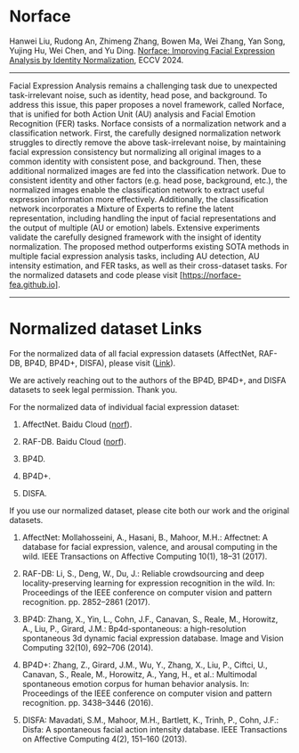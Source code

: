# Norface
Hanwei Liu, Rudong An,  Zhimeng Zhang, Bowen Ma,  Wei Zhang, Yan Song, Yujing Hu, Wei Chen, and Yu Ding. [Norface: Improving Facial Expression Analysis by Identity Normalization](https://arxiv.org/pdf/2407.15617), ECCV 2024. 



---

Facial Expression Analysis remains a challenging task due to unexpected task-irrelevant noise, such as identity, head pose, and background. To address this issue, this paper proposes a novel framework, called Norface, that is unified for both Action Unit (AU) analysis and Facial Emotion Recognition (FER) tasks. Norface consists of a normalization network and a classification network. First, the carefully designed normalization network struggles to directly remove the above task-irrelevant noise, by maintaining facial expression consistency but normalizing all original images to a common identity with consistent pose, and background. Then, these additional normalized images are fed into the classification network. Due to consistent identity and other factors (e.g. head pose, background, etc.), the normalized images enable the classification network to extract useful expression information more effectively. Additionally, the classification network incorporates a Mixture of Experts to refine the latent representation, including handling the input of facial representations and the output of multiple (AU or emotion) labels. Extensive experiments validate the carefully designed framework with the insight of identity normalization. The proposed method outperforms existing SOTA methods in multiple facial expression analysis tasks, including AU detection, AU intensity estimation, and FER tasks, as well as their cross-dataset tasks. For the normalized datasets and code please visit [https://norface-fea.github.io].


---
# Normalized dataset Links

For the normalized data of all facial expression datasets (AffectNet, RAF-DB, BP4D, BP4D+, DISFA), please visit ([Link](https://norface-fea.github.io)).

We are actively reaching out to the authors of the BP4D, BP4D+, and DISFA datasets to seek legal permission. Thank you.

For the normalized data of individual facial expression dataset:

1. AffectNet. Baidu Cloud ([norf](https://pan.baidu.com/s/1IoqRTy_GD6h_XYxOL9VBng?pwd=norf)).

2. RAF-DB. Baidu Cloud ([norf](https://pan.baidu.com/s/1ni2JmNZ97ldaso1nhkIVCA?pwd=norf)).

3. BP4D.

4. BP4D+.

5. DISFA.

If you use our normalized dataset, please cite both our work and the original datasets.

1. AffectNet: Mollahosseini, A., Hasani, B., Mahoor, M.H.: Affectnet: A database for facial expression, valence, and arousal computing in the wild. IEEE Transactions on Affective Computing 10(1), 18–31 (2017).

2. RAF-DB: Li, S., Deng, W., Du, J.: Reliable crowdsourcing and deep locality-preserving learning for expression recognition in the wild. In: Proceedings of the IEEE conference on computer vision and pattern recognition. pp. 2852–2861 (2017).

3. BP4D: Zhang, X., Yin, L., Cohn, J.F., Canavan, S., Reale, M., Horowitz, A., Liu, P., Girard, J.M.: Bp4d-spontaneous: a high-resolution spontaneous 3d dynamic facial expression database. Image and Vision Computing 32(10), 692–706 (2014).

4. BP4D+: Zhang, Z., Girard, J.M., Wu, Y., Zhang, X., Liu, P., Ciftci, U., Canavan, S., Reale, M., Horowitz, A., Yang, H., et al.: Multimodal spontaneous emotion corpus for human behavior analysis. In: Proceedings of the IEEE conference on computer vision and pattern recognition. pp. 3438–3446 (2016).

5. DISFA: Mavadati, S.M., Mahoor, M.H., Bartlett, K., Trinh, P., Cohn, J.F.: Disfa: A spontaneous facial action intensity database. IEEE Transactions on Affective Computing 4(2), 151–160 (2013).


